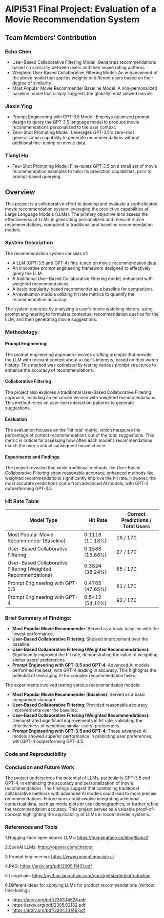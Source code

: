 
# AIPI531 Final Project: Evaluation of a Movie Recommendation System

## Team Members’ Contribution 

### Echo Chen
* User-Based Collaborative Filtering Model: Generates recommendations based on similarity between users and their movie rating patterns.
* Weighted User-Based Collaborative Filtering Model: An enhancement of the above model that applies weights to different users based on their degree of similarity.
* Most Popular Movie Recommender Baseline Model: A non-personalized baseline model that simply suggests the globally most viewed movies.

### Jiaxin Ying
* Prompt Engineering with GPT-3.5 Model: Employs optimized prompt design to query the GPT-3.5 language model to produce movie recommendations personalized to the user context.
* Zero-Shot Prompting Model: Leverages GPT-3.5's zero-shot generalization capability to generate recommendations without additional fine-tuning on movie data.

### Tianyi Hu
* Few-Shot Prompting Model: Fine-tunes GPT-3.5 on a small set of movie recommendation examples to tailor its prediction capabilities, prior to prompt-based querying.

## Overview

This project is a collaborative effort to develop and evaluate a sophisticated movie recommendation system leveraging the predictive capabilities of Large Language Models (LLMs). The primary objective is to assess the effectiveness of LLMs in generating personalized and relevant movie recommendations, compared to traditional and baseline recommendation models.

### System Description

The recommendation system consists of:

- A LLM (GPT-3.5 and GPT-4) fine-tuned on movie recommendation data.
- An innovative prompt engineering framework designed to effectively query the LLM.
- A traditional User-Based Collaborative Filtering model, enhanced with weighted recommendations.
- A basic popularity-based recommender as a baseline for comparison.
- An evaluation module utilizing hit rate metrics to quantify the recommendation accuracy.

The system operates by analyzing a user's movie watching history, using prompt engineering to formulate contextual recommendation queries for the LLM, and then generating movie suggestions.

### Methodology 

#### Prompt Engineering

The prompt engineering approach involves crafting prompts that provide the LLM with relevant context about a user's interests, based on their watch history. This method was optimized by testing various prompt structures to enhance the accuracy of recommendations.

#### Collaborative Filtering

The project also explores a traditional User-Based Collaborative Filtering approach, including an enhanced version with weighted recommendations. This method relies on user-item interaction patterns to generate suggestions.

#### Evaluation

The evaluation focuses on the 'hit rate' metric, which measures the percentage of correct recommendations out of the total suggestions. This metric is critical for assessing how often each model's recommendations match the user's actual subsequent movie choice.

#### Experiments and Findings:
The project revealed that while traditional methods like User-Based Collaborative Filtering show reasonable accuracy, enhanced methods like weighted recommendations significantly improve the hit rate. However, the most accurate predictions come from advanced AI models, with GPT-4 outperforming GPT-3.5.

### Hit Rate Table

| Model Type                                                 | Hit Rate            | Correct Predictions / Total Users |
|------------------------------------------------------------|---------------------|-----------------------------------|
| Most Popular Movie Recommender (Baseline)                  | 0.1118 (11.18%)     | 19 / 170                          |
| User-Based Collaborative Filtering                         | 0.1588 (15.88%)     | 27 / 170                          |
| User-Based Collaborative Filtering (Weighted Recommendations) | 0.3824 (38.24%)     | 65 / 170                          |
| Prompt Engineering with GPT-3.5                            | 0.4765 (47.65%)     | 81 / 170                          |
| Prompt Engineering with GPT-4                              | 0.5412 (54.12%)     | 92 / 170                          |

### Brief Summary of Findings:
- **Most Popular Movie Recommender**: Served as a basic baseline with the lowest performance.
- **User-Based Collaborative Filtering**: Showed improvement over the baseline.
- **User-Based Collaborative Filtering (Weighted Recommendations)**: Significantly improved the hit rate, demonstrating the value of weighting similar users' preferences.
- **Prompt Engineering with GPT-3.5 and GPT-4**: Advanced AI models performed the best, with GPT-4 leading in accuracy. This highlights the potential of leveraging AI for complex recommendation tasks.

The experiments involved testing various recommendation models:

- **Most Popular Movie Recommender (Baseline)**: Served as a basic comparison standard.
- **User-Based Collaborative Filtering**: Provided reasonable accuracy improvements over the baseline.
- **User-Based Collaborative Filtering (Weighted Recommendations)**: Demonstrated significant improvements in hit rate, validating the effectiveness of weighting similar users' preferences.
- **Prompt Engineering with GPT-3.5 and GPT-4**: These advanced AI models showed superior performance in predicting user preferences, with GPT-4 outperforming GPT-3.5.

### Code and Reproducibility




### Conclusion and Future Work

The project underscores the potential of LLMs, particularly GPT-3.5 and GPT-4, in enhancing the accuracy and personalization of movie recommendations. The findings suggest that combining traditional collaborative methods with advanced AI models could lead to more precise recommendations. Future work could involve integrating additional contextual data, such as movie plots or user demographics, to further refine the recommendation accuracy. This project serves as a valuable proof-of-concept highlighting the applicability of LLMs in recommender systems.

### References and Tools

1.Hugging Face open source LLMs: https://huggingface.co/blog/llama2

2.0penAl LLMs: https://openai.com/chatopt

3.Prompt Engineering: https://www.promptingquide.ai

4.RAG: https://arxiv.org/pdf/2005.11401.pdf

5.Langchain: https://python.langchain.com/docs/getstarted/introduction

6.Different ideas for applying LLMs for product recommendations (without fine-tuning):
* https://arxiv.org/pdf/2303.14524.pdf
* https:/larxiv.org/pdf/2305.02182.pdf
* https://arxiv.org/pdf/2304.10149.pdf

